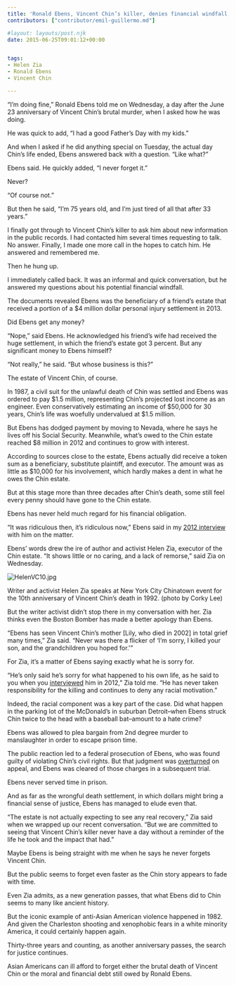 ```yaml
---
title: 'Ronald Ebens, Vincent Chin’s killer, denies financial windfall, debt to Chin estate in new interview'
contributors: ["contributor/emil-guillermo.md"]

#layout: layouts/post.njk
date: 2015-06-25T09:01:12+00:00


tags:
- Helen Zia
- Ronald Ebens
- Vincent Chin

---
```


“I’m doing fine,” Ronald Ebens told me on Wednesday, a day after the June 23
anniversary of Vincent Chin’s brutal murder, when I asked how he was doing.

He was quick to add, “I had a good Father’s Day with my kids.”

And when I asked if he did anything special on Tuesday, the actual day Chin’s
life ended,  Ebens answered back with a question. “Like what?”

Ebens said. He quickly added, “I never forget it.”

Never?

“Of course not.”

But then he said, “I’m 75 years old, and I’m just tired of all that after 33
years.”

I finally got through to Vincent Chin’s killer to ask him about new information
in the public records. I had contacted him several times requesting to talk. No
answer. Finally, I made one more call in the hopes to catch him. He answered and
remembered me.

Then he hung up.

I immediately called back. It was an informal and quick conversation, but he
answered my questions about his potential financial windfall.

The documents revealed Ebens was the beneficiary of a friend’s estate that
received a portion of a $4 million dollar personal injury settlement in 2013.

Did Ebens get any money?

“Nope,” said Ebens. He acknowledged his friend’s wife had received the huge
settlement, in which the friend’s estate got 3 percent. But any significant
money to Ebens himself?

“Not really,” he said. “But whose business is this?”

The estate of Vincent Chin, of course.

In 1987, a civil suit for the unlawful death of Chin was settled and Ebens was
ordered to pay $1.5 million, representing Chin’s projected lost income as an
engineer. Even conservatively estimating an income of $50,000 for 30 years,
Chin’s life was woefully undervalued at $1.5 million.

But Ebens has dodged payment by moving to Nevada, where he says he lives off his
Social Security. Meanwhile, what’s owed to the Chin estate reached $8 million in
2012 and continues to grow with interest.

According to sources close to the estate, Ebens actually did receive a token sum
as a beneficiary, substitute plaintiff, and executor. The amount was as little
as $10,000 for his involvement, which hardly makes a dent in what he owes the
Chin estate.

But at this stage more than three decades after Chin’s death, some still feel
every penny should have gone to the Chin estate.

Ebens has never held much regard for his financial obligation.

“It was ridiculous then, it’s ridiculous now,” Ebens said in my [2012 interview][1] with him on the matter.

Ebens’ words drew the ire of author and activist Helen Zia, executor of the Chin
estate. “It shows little or no caring, and a lack of remorse,” said Zia on
Wednesday.

![HelenVC10.jpg](/uploads/HelenVC10.jpg)

Writer and activist Helen Zia speaks at New York City Chinatown event for the
10th anniversary of Vincent Chin’s death in 1992. (photo by Corky Lee)

But the writer activist didn’t stop there in my conversation with her. Zia
thinks even the Boston Bomber has made a better apology than Ebens.

“Ebens has seen Vincent Chin’s mother \[Lily, who died in 2002\] in total grief
many times,” Zia said. “Never was there a flicker of ‘I’m sorry, I killed your
son, and the grandchildren you hoped for.'”

For Zia, it’s a matter of Ebens saying exactly what he is sorry for.

“He’s only said he’s sorry for what happened to his own life, as he said to you
when you
[interviewed](/blog/ronald-ebens-the-man-who-killed-vincent-chin-apologizes-30-years-later/)
him in 2012,” Zia told me. “He has never taken responsibility for the killing
and continues to deny any racial motivation.”

Indeed, the racial component was a key part of the case. Did what happen in the
parking lot of the McDonald’s in suburban Detroit–when Ebens struck Chin twice
to the head with a baseball bat–amount to a hate crime?

Ebens was allowed to plea bargain from 2nd degree murder to manslaughter in
order to escape prison time.

The public reaction led to a federal prosecution of Ebens, who was found guilty
of violating Chin’s civil rights. But that judgment was
[overturned](https://law.resource.org/pub/us/case/reporter/F2/800/800.F2d.1422.84-1757.html)
on appeal, and Ebens was cleared of those charges in a subsequent trial.

Ebens never served time in prison.

And as far as the wrongful death settlement, in which dollars might bring a
financial sense of justice, Ebens has managed to elude even that.

“The estate is not actually expecting to see any real recovery,” Zia said when
we wrapped up our recent conversation. “But we are committed to seeing that
Vincent Chin’s killer never have a day without a reminder of the life he took
and the impact that had.”

Maybe Ebens is being straight with me when he says he never forgets Vincent
Chin.

But the public seems to forget even faster as the Chin story appears to fade
with time.

Even Zia admits, as a new generation passes, that what Ebens did to Chin seems
to many like ancient history.

But the iconic example of anti-Asian American violence happened in 1982. And
given the Charleston shooting and xenophobic fears in a white minority America,
it could certainly happen again.

Thirty-three years and counting, as another anniversary passes, the search for
justice continues.

Asian Americans can ill afford to forget either the brutal death of Vincent Chin
or the moral and financial debt still owed by Ronald Ebens.

[1]: (/blog/ronald-ebens-the-man-who-killed-vincent-chin-apologizes-30-years-later/)
